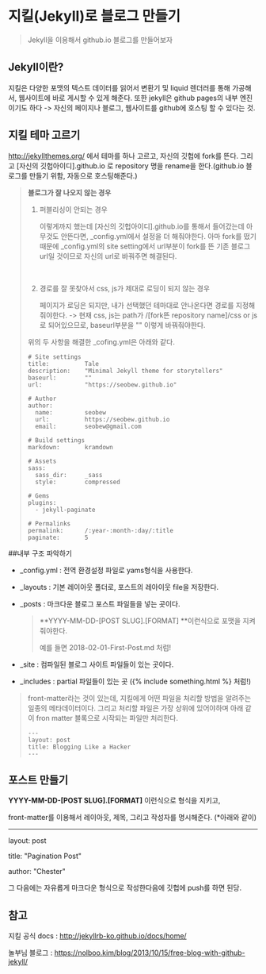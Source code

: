 # 지킬(Jekyll)로 블로그 만들기

> Jekyll을 이용해서 github.io 블로그를 만들어보자



## Jekyll이란?

지킬은 다양한 포맷의 텍스트 데이터를 읽어서 변환기 및 liquid 렌더러를 통해 가공해서, 웹사이트에 바로 게시할 수 있게 해준다.
또한 jekyll은 github pages의 내부 엔진이기도 하다 -> 자신의 페이지나 블로그, 웹사이트를 github에 호스팅 할 수 있다는 것.



## 지킬 테마 고르기

http://jekyllthemes.org/ 에서 테마를 하나 고르고, 자신의 깃헙에 fork를 뜬다. 그리고 [자신의 깃헙아이디].github.io 로 repository 명을 rename을 한다.(github.io 블로그를 만들기 위함, 자동으로 호스팅해준다.)

> **블로그가 잘 나오지 않는 경우**
>
> 1. 퍼블리싱이 안되는 경우
>
>      이렇게까지 했는데 [자신의 깃헙아이디].github.io를 통해서 들어갔는데 아무것도 안뜬다면, _config.yml에서 설정을 더 해줘야한다. 아마 fork를 떴기 때문에 _config.yml의 site setting에서 url부분이 fork를 뜬 기존 블로그 url일 것이므로 자신의 url로 바꿔주면 해결된다. 
>
>    ​
>
> 2. 경로를 잘 못찾아서 css, js가 제대로 로딩이 되지 않는 경우
>
>      페이지가 로딩은 되지만, 내가 선택했던 테마대로 안나온다면 경로를 지정해줘야한다. 
>       -> 현재 css, js는 path가 /[fork뜬 repository name]/css or js로 되어있으므로, baseurl부분을 "" 이렇게 바꿔줘야한다.
>
> 위의 두 사항을 해결한 _cofing.yml은 아래와 같다.
>
> ```
> # Site settings
> title:          Tale
> description:    "Minimal Jekyll theme for storytellers"
> baseurl:        ""
> url:            "https://seobew.github.io"
>
> # Author
> author:
>   name:         seobew
>   url:          https://seobew.github.io
>   email:        seobew@gmail.com
>
> # Build settings
> markdown:       kramdown
>
> # Assets
> sass:
>   sass_dir:     _sass
>   style:        compressed
>
> # Gems
> plugins:
>   - jekyll-paginate
>
> # Permalinks
> permalink:      /:year-:month-:day/:title
> paginate:       5
> ```





##내부 구조 파악하기

* _config.yml : 전역 환경설정 파일로 yams형식을 사용한다.

* _layouts : 기본 레이아웃 폴더로, 포스트의 레아이웃 file을 저장한다.

* _posts : 마크다운 블로그 포스트 파일들을 넣는 곳이다.

  > **YYYY-MM-DD-[POST SLUG].[FORMAT] **이런식으로 포맷을 지켜줘야한다.
  >
  > 예를 들면 2018-02-01-First-Post.md 처럼!

* _site : 컴파일된 블로그 사이트 파일들이 있는 곳이다.

* _includes : partial 파일들이 있는 곳 ({% include something.html %} 처럼!)

> front-matter라는 것이 있는데, 지킬에게 어떤 파일을 처리할 방법을 알려주는 일종의 메타데이터이다. 그리고 처리할 파일은 가장 상위에 있어야하며 아래 같이 fron matter 블록으로 시작되는 파일만 처리한다. 
>
> ```
> ---
> layout: post
> title: Blogging Like a Hacker
> ---
> ```



## 포스트 만들기

**YYYY-MM-DD-[POST SLUG].[FORMAT]** 이런식으로 형식을 지키고,

front-matter를 이용해서 레이아웃, 제목, 그리고 작성자를 명시해준다. (*아래와 같이)

---
layout: post

title: "Pagination Post"

author: "Chester"

그 다음에는 자유롭게 마크다운 형식으로 작성한다음에 깃헙에 push를 하면 된당.



## 참고

지킬 공식 docs : http://jekyllrb-ko.github.io/docs/home/

놀부님 블로그 : https://nolboo.kim/blog/2013/10/15/free-blog-with-github-jekyll/